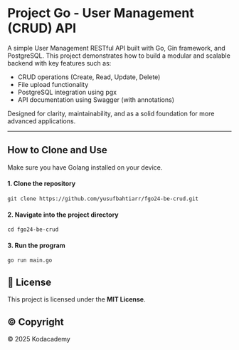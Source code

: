 # Project Go - User Management (CRUD) API

A simple User Management RESTful API built with Go, Gin framework, and PostgreSQL.
This project demonstrates how to build a modular and scalable backend with key features such as:

- CRUD operations (Create, Read, Update, Delete)
- File upload functionality
- PostgreSQL integration using pgx
- API documentation using Swagger (with annotations)

Designed for clarity, maintainability, and as a solid foundation for more advanced applications.

---

## How to Clone and Use

Make sure you have Golang installed on your device.

#### 1. Clone the repository

```
git clone https://github.com/yusufbahtiarr/fgo24-be-crud.git
```

#### 2. Navigate into the project directory

```
cd fgo24-be-crud
```

#### 3. Run the program

```
go run main.go
```

## 📄 License

This project is licensed under the **MIT License**.

## ©️ Copyright

&copy; 2025 Kodacademy

